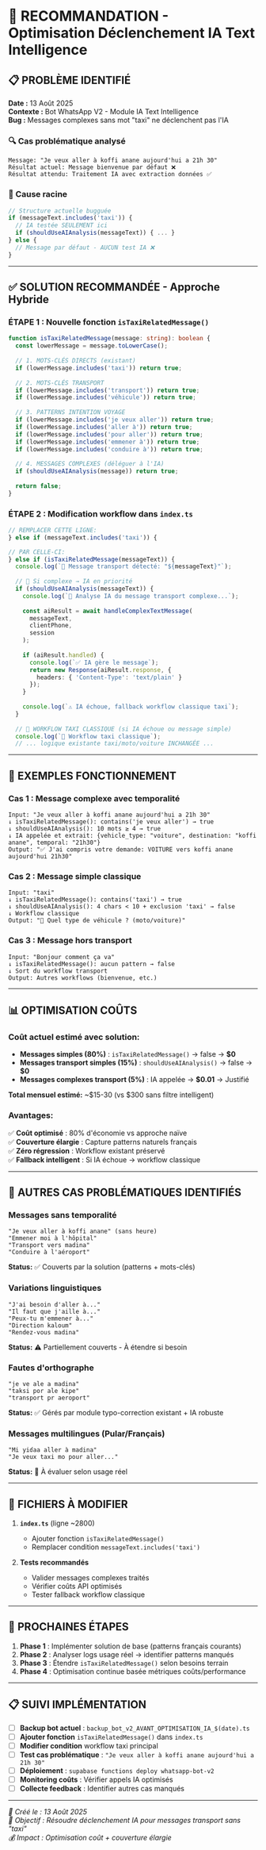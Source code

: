 # 🎯 RECOMMANDATION - Optimisation Déclenchement IA Text Intelligence

## 📋 PROBLÈME IDENTIFIÉ

**Date :** 13 Août 2025  
**Contexte :** Bot WhatsApp V2 - Module IA Text Intelligence  
**Bug :** Messages complexes sans mot "taxi" ne déclenchent pas l'IA

### 🔍 Cas problématique analysé
```
Message: "Je veux aller à koffi anane aujourd'hui a 21h 30"
Résultat actuel: Message bienvenue par défaut ❌
Résultat attendu: Traitement IA avec extraction données ✅
```

### 🔧 Cause racine
```typescript
// Structure actuelle bugguée
if (messageText.includes('taxi')) {
  // IA testée SEULEMENT ici
  if (shouldUseAIAnalysis(messageText)) { ... }
} else {
  // Message par défaut - AUCUN test IA ❌
}
```

---

## ✅ SOLUTION RECOMMANDÉE - Approche Hybride

### **ÉTAPE 1 : Nouvelle fonction `isTaxiRelatedMessage()`**

```typescript
function isTaxiRelatedMessage(message: string): boolean {
  const lowerMessage = message.toLowerCase();
  
  // 1. MOTS-CLÉS DIRECTS (existant)
  if (lowerMessage.includes('taxi')) return true;
  
  // 2. MOTS-CLÉS TRANSPORT  
  if (lowerMessage.includes('transport')) return true;
  if (lowerMessage.includes('véhicule')) return true;
  
  // 3. PATTERNS INTENTION VOYAGE
  if (lowerMessage.includes('je veux aller')) return true;
  if (lowerMessage.includes('aller à')) return true;
  if (lowerMessage.includes('pour aller')) return true;
  if (lowerMessage.includes('emmener à')) return true;
  if (lowerMessage.includes('conduire à')) return true;
  
  // 4. MESSAGES COMPLEXES (déléguer à l'IA)
  if (shouldUseAIAnalysis(message)) return true;
  
  return false;
}
```

### **ÉTAPE 2 : Modification workflow dans `index.ts`**

```typescript
// REMPLACER CETTE LIGNE:
} else if (messageText.includes('taxi')) {

// PAR CELLE-CI:  
} else if (isTaxiRelatedMessage(messageText)) {
  console.log(`🚖 Message transport détecté: "${messageText}"`);
  
  // 🤖 Si complexe → IA en priorité  
  if (shouldUseAIAnalysis(messageText)) {
    console.log(`🧠 Analyse IA du message transport complexe...`);
    
    const aiResult = await handleComplexTextMessage(
      messageText, 
      clientPhone, 
      session
    );
    
    if (aiResult.handled) {
      console.log(`✅ IA gère le message`);
      return new Response(aiResult.response, {
        headers: { 'Content-Type': 'text/plain' }
      });
    }
    
    console.log(`⚠️ IA échoue, fallback workflow classique taxi`);
  }
  
  // 🚖 WORKFLOW TAXI CLASSIQUE (si IA échoue ou message simple)
  console.log(`🔄 Workflow taxi classique`);
  // ... logique existante taxi/moto/voiture INCHANGÉE ...
```

---

## 🎯 EXEMPLES FONCTIONNEMENT

### **Cas 1 : Message complexe avec temporalité**
```
Input: "Je veux aller à koffi anane aujourd'hui a 21h 30"
↓ isTaxiRelatedMessage(): contains('je veux aller') → true
↓ shouldUseAIAnalysis(): 10 mots ≥ 4 → true  
↓ IA appelée et extrait: {vehicle_type: "voiture", destination: "koffi anane", temporal: "21h30"}
Output: "✅ J'ai compris votre demande: VOITURE vers koffi anane aujourd'hui 21h30"
```

### **Cas 2 : Message simple classique** 
```
Input: "taxi"
↓ isTaxiRelatedMessage(): contains('taxi') → true
↓ shouldUseAIAnalysis(): 4 chars < 10 + exclusion 'taxi' → false
↓ Workflow classique
Output: "🚖 Quel type de véhicule ? (moto/voiture)"
```

### **Cas 3 : Message hors transport**
```
Input: "Bonjour comment ça va"  
↓ isTaxiRelatedMessage(): aucun pattern → false
↓ Sort du workflow transport
Output: Autres workflows (bienvenue, etc.)
```

---

## 📊 OPTIMISATION COÛTS

### **Coût actuel estimé avec solution:**
- **Messages simples (80%)** : `isTaxiRelatedMessage()` → false → **$0**
- **Messages transport simples (15%)** : `shouldUseAIAnalysis()` → false → **$0**  
- **Messages complexes transport (5%)** : IA appelée → **$0.01** → Justifié

**Total mensuel estimé:** ~$15-30 (vs $300 sans filtre intelligent)

### **Avantages:**
✅ **Coût optimisé** : 80% d'économie vs approche naïve  
✅ **Couverture élargie** : Capture patterns naturels français  
✅ **Zéro régression** : Workflow existant préservé  
✅ **Fallback intelligent** : Si IA échoue → workflow classique

---

## 🚨 AUTRES CAS PROBLÉMATIQUES IDENTIFIÉS

### **Messages sans temporalité**
```
"Je veux aller à koffi anane" (sans heure)
"Emmener moi à l'hôpital" 
"Transport vers madina"
"Conduire à l'aéroport"
```
**Status:** ✅ Couverts par la solution (patterns + mots-clés)

### **Variations linguistiques**
```
"J'ai besoin d'aller à..."
"Il faut que j'aille à..."  
"Peux-tu m'emmener à..."
"Direction kaloum"
"Rendez-vous madina"
```
**Status:** ⚠️ Partiellement couverts - À étendre si besoin

### **Fautes d'orthographe**
```
"je ve ale a madina"
"taksi por ale kipe"  
"transport pr aeroport"
```
**Status:** ✅ Gérés par module typo-correction existant + IA robuste

### **Messages multilingues (Pular/Français)**
```
"Mi yiɗaa aller à madina"
"Je veux taxi mo pour aller..."
```
**Status:** 🔄 À évaluer selon usage réel

---

## 📂 FICHIERS À MODIFIER

1. **`index.ts`** (ligne ~2800)
   - Ajouter fonction `isTaxiRelatedMessage()`
   - Remplacer condition `messageText.includes('taxi')`

2. **Tests recommandés**
   - Valider messages complexes traités
   - Vérifier coûts API optimisés
   - Tester fallback workflow classique

---

## 🎯 PROCHAINES ÉTAPES

1. **Phase 1** : Implémenter solution de base (patterns français courants)
2. **Phase 2** : Analyser logs usage réel → identifier patterns manqués  
3. **Phase 3** : Étendre `isTaxiRelatedMessage()` selon besoins terrain
4. **Phase 4** : Optimisation continue basée métriques coûts/performance

---

## 📋 SUIVI IMPLÉMENTATION

- [ ] **Backup bot actuel** : `backup_bot_v2_AVANT_OPTIMISATION_IA_$(date).ts`
- [ ] **Ajouter fonction** `isTaxiRelatedMessage()` dans `index.ts`
- [ ] **Modifier condition** workflow taxi principal  
- [ ] **Test cas problématique** : `"Je veux aller à koffi anane aujourd'hui a 21h 30"`
- [ ] **Déploiement** : `supabase functions deploy whatsapp-bot-v2`
- [ ] **Monitoring coûts** : Vérifier appels IA optimisés
- [ ] **Collecte feedback** : Identifier autres cas manqués

---

*📅 Créé le : 13 Août 2025*  
*🎯 Objectif : Résoudre déclenchement IA pour messages transport sans "taxi"*  
*💰 Impact : Optimisation coût + couverture élargie*